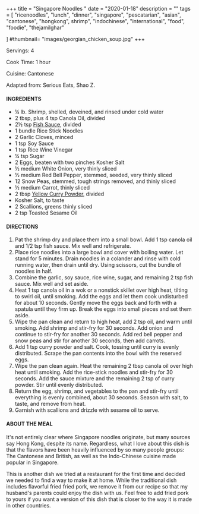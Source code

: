 +++
title = "Singapore Noodles "
date = "2020-01-18"
description = ""
tags = [
    "ricenoodles",
    "lunch",
    "dinner",
    "singapore",
    "pescatarian",
    "asian",
    "cantonese",
    "hongkong",
    shrimp",
    "indochinese",
    "international",
    "food",
    "foodie",
    "thejamilghar"
    
]
#thumbnail= "images/georgian_chicken_soup.jpg"
+++

Servings: 4 <!--more-->

Cook Time: 1 hour 

Cuisine: Cantonese

Adapted from: Serious Eats, Shao Z. 

#### INGREDIENTS 

* ¼ lb. Shrimp, shelled, deveined, and rinsed under cold water
* 2 tbsp, plus 4 tsp Canola Oil, divided
* 2½ tsp [Fish Sauce](https://amzn.to/3jMYZdj), divided
* 1 bundle Rice Stick Noodles 
* 2 Garlic Cloves, minced
* 1 tsp Soy Sauce
* 1 tsp Rice Wine Vinegar
* ¼ tsp Sugar
* 2 Eggs, beaten with two pinches Kosher Salt
* ½ medium White Onion, very thinly sliced
* ½ medium Red Bell Pepper, stemmed, seeded, very thinly sliced
* 12 Snow Peas, stemmed, tough strings removed, and thinly sliced
* ½ medium Carrot, thinly sliced
* 2 tbsp [Yellow Curry Powder](https://amzn.to/3rTXdcZ), divided
* Kosher Salt, to taste 
* 2 Scallions, greens thinly sliced
* 2 tsp Toasted Sesame Oil

#### DIRECTIONS 

1. Pat the shrimp dry and place them into a small bowl. Add 1 tsp canola oil and 1/2 tsp fish sauce. Mix well and refrigerate.
2. Place rice noodles into a large bowl and cover with boiling water. Let stand for 5 minutes. Drain noodles in a colander and rinse with cold running water, then drain until dry. Using scissors, cut the bundle of noodles in half.
3. Combine the garlic, soy sauce, rice wine, sugar, and remaining 2 tsp fish sauce. Mix well and set aside.
4. Heat 1 tsp canola oil in a wok or a nonstick skillet over high heat, tilting to swirl oil, until smoking. Add the eggs and let them cook undisturbed for about 10 seconds. Gently move the eggs back and forth with a spatula until they firm up. Break the eggs into small pieces and set them aside. 
5. Wipe the pan clean and return to high heat, add 2 tsp oil, and warm until smoking. Add shrimp and stir-fry for 30 seconds. Add onion and continue to stir-fry for another 30 seconds. Add red bell pepper and snow peas and stir for another 30 seconds, then add carrots. 
6. Add 1 tsp curry powder and salt. Cook, tossing until curry is evenly distributed. Scrape the pan contents into the bowl with the reserved eggs.
7. Wipe the pan clean again. Heat the remaining 2 tbsp canola oil over high heat until smoking. Add the rice-stick noodles and stir-fry for 30 seconds. Add the sauce mixture and the remaining 2 tsp of curry powder. Stir until evenly distributed. 
8. Return the egg, shrimp, and vegetables to the pan and stir-fry until everything is evenly combined, about 30 seconds. Season with salt, to taste, and remove from heat. 
9. Garnish with scallions and drizzle with sesame oil to serve. 

#### ABOUT THE MEAL 

It's not entirely clear where Singapore noodles originate, but many sources say Hong Kong, despite its name. Regardless, what I love about this dish is that the flavors have been heavily influenced by so many people groups: The Cantonese and British, as well as the Indo-Chinese cuisine made popular in Singapore. 

This is another dish we tried at a restaurant for the first time and decided we needed to find a way to make it at home. While the traditional dish includes flavorful fried fried pork, we remove it from our recipe so that my husband's parents could enjoy the dish with us. Feel free to add fried pork to yours if you want a version of this dish that is closer to the way it is made in other countries. 
 
